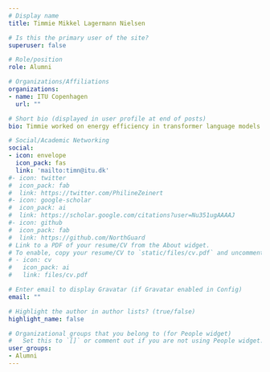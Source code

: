```yaml
---
# Display name
title: Timmie Mikkel Lagermann Nielsen

# Is this the primary user of the site?
superuser: false

# Role/position
role: Alumni

# Organizations/Affiliations
organizations:
- name: ITU Copenhagen
  url: ""

# Short bio (displayed in user profile at end of posts)
bio: Timmie worked on energy efficiency in transformer language models

# Social/Academic Networking
social:
- icon: envelope
  icon_pack: fas
  link: 'mailto:timn@itu.dk'
#- icon: twitter
#  icon_pack: fab
#  link: https://twitter.com/PhilineZeinert
#- icon: google-scholar
#  icon_pack: ai
#  link: https://scholar.google.com/citations?user=Nu351ugAAAAJ
#- icon: github
#  icon_pack: fab
#  link: https://github.com/NorthGuard
# Link to a PDF of your resume/CV from the About widget.
# To enable, copy your resume/CV to `static/files/cv.pdf` and uncomment the lines below.
# - icon: cv
#   icon_pack: ai
#   link: files/cv.pdf

# Enter email to display Gravatar (if Gravatar enabled in Config)
email: ""

# Highlight the author in author lists? (true/false)
highlight_name: false

# Organizational groups that you belong to (for People widget)
#   Set this to `[]` or comment out if you are not using People widget.
user_groups:
- Alumni
---
```


